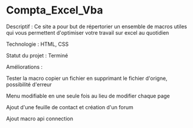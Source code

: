 # Compta_Excel_Vba

Descriptif :
Ce site a pour but de répertorier un ensemble de macros utiles qui vous
permettent d'optimiser votre travail sur excel au quotidien

Technologie :
HTML, CSS

Statut du projet : Terminé

Améliorations :

Tester la macro copier un fichier en supprimant
le fichier d'origne, possibilité d'erreur

Menu modifiable en une seule fois au lieu de modifier chaque page

Ajout d'une feuille de contact et création d'un forum

Ajout macro api connection
